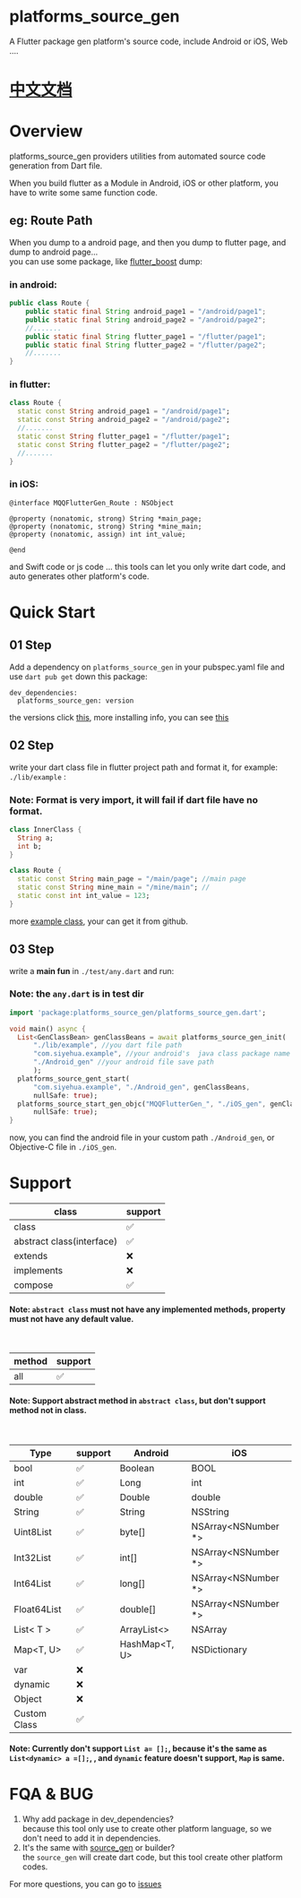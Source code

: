 # platforms_source_gen

A Flutter package gen platform's source code, include Android or iOS, Web ....

# [中文文档](./README_CN.md)

# Overview
platforms_source_gen providers utilities from automated source code generation from Dart file.

When you build flutter as a Module in Android, iOS or other platform, you have to write some same function
code.

## eg: Route Path

When you dump to a android page, and then you dump to flutter page, and dump to android page...
<br>you can use some package, like [flutter_boost](https://github.com/alibaba/flutter_boost) dump:

### in android:<br>

```java
public class Route {
    public static final String android_page1 = "/android/page1";
    public static final String android_page2 = "/android/page2";
    //.......
    public static final String flutter_page1 = "/flutter/page1";
    public static final String flutter_page2 = "/flutter/page2";
    //.......
}

```

### in flutter:<br>

```dart
class Route {
  static const String android_page1 = "/android/page1";
  static const String android_page2 = "/android/page2";
  //.......
  static const String flutter_page1 = "/flutter/page1";
  static const String flutter_page2 = "/flutter/page2";
  //.......
}
```

### in iOS:

```objc
@interface MQQFlutterGen_Route : NSObject

@property (nonatomic, strong) String *main_page;
@property (nonatomic, strong) String *mine_main;
@property (nonatomic, assign) int int_value;

@end
```

and Swift code or js code ...
this tools can let you only write dart code, and auto generates other platform's code.

# Quick Start

## 01 Step

Add a dependency on `platforms_source_gen` in your pubspec.yaml file and use `dart pub get` down this package:


```
dev_dependencies:
  platforms_source_gen: version
```

the versions click [this](https://pub.dev/packages/platforms_source_gen/versions),
more installing info, you can see [this](https://pub.dev/packages/platforms_source_gen/install)

## 02 Step
write your dart class file in flutter project path and format it, for example: `./lib/example` :

### Note: Format is very import, it will fail if dart file have no format.

```dart
class InnerClass {
  String a;
  int b;
}

class Route {
  static const String main_page = "/main/page"; //main page
  static const String mine_main = "/mine/main"; //
  static const int int_value = 123;
}

```

more [example class](https://github.com/siyehua/platforms_source_gen/tree/master/lib/example), your can get it from github.

## 03 Step

write a **main fun**  in `./test/any.dart` and run:

### Note: the `any.dart` is in test dir
```dart
import 'package:platforms_source_gen/platforms_source_gen.dart';

void main() async {
  List<GenClassBean> genClassBeans = await platforms_source_gen_init(
      "./lib/example", //you dart file path
      "com.siyehua.example", //your android's  java class package name
      "./Android_gen" //your android file save path
      );
  platforms_source_gent_start(
      "com.siyehua.example", "./Android_gen", genClassBeans,
      nullSafe: true);
  platforms_source_start_gen_objc("MQQFlutterGen_", "./iOS_gen", genClassBeans,
      nullSafe: true);
}
```
now, you can find the android file in your custom path `./Android_gen`, or Objective-C file in `./iOS_gen`.



# Support
class|support|
----|----|
class|✅|
abstract class(interface) |✅|
extends|❌|
implements |❌|
compose|✅|

#### Note: `abstract class` must not have any implemented methods, property must not have any default value.<br><br><br>


method|support|
----|----|
all|✅|

#### Note: Support abstract method in `abstract class`, but don't support method not in class.<br><br><br>

Type|support|Android|iOS|
----|----|----|----|
bool|✅|Boolean|BOOL|
int|✅|Long|int|
double|✅|Double|double|
String|✅|String|NSString|
Uint8List|✅|byte[]|NSArray<NSNumber *>|
Int32List|✅|int[]|NSArray<NSNumber *>|
Int64List|✅|long[]|NSArray<NSNumber *>|
Float64List|✅|double[]|NSArray<NSNumber *>|
List< T > |✅|ArrayList<>|NSArray|
Map<T, U>|✅|HashMap<T, U>|NSDictionary|
var|❌||
dynamic|❌||
Object|❌||
Custom Class|✅||

#### Note: Currently don't support `List a= [];`, because it's the same as `List<dynamic> a =[];`, , and `dynamic` feature doesn't support, `Map` is same.

# FQA & BUG
1. Why add package in dev_dependencies? <br> because this tool only use to create other platform language, so we don't need to add it in dependencies.
2. It's the same with [source_gen](https://pub.dev/packages/source_gen) or builder?<br> the `source_gen` will create dart code, but this tool create other platform codes.

For more questions, you can go to [issues](https://github.com/siyehua/platforms_source_gen/issues)

